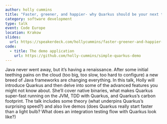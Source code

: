 ```yaml
---
author: holly cummins
title: "Faster, greener, and happier- why Quarkus should be your next tech stack"
category: software development
type: talk
event: Code Europe
location: Krakow
slides:
  url: https://speakerdeck.com/hollycummins/faster-greener-and-happier-why-quarkus-should-be-your-next-tech-stack-75923130-947c-4336-8d75-2be05507315c
code:
  - title: The demo application
    url: https://github.com/holly-cummins/simple-quarkus-demo
---
```


Java never went away, but it’s having a renaissance. After some initial teething pains on the cloud (too big, too slow, too hard to configure) a new breed of Java frameworks are changing everything. In this talk, Holly will introduce Quarkus and then delve into some of the advanced features you might not know about. She’ll cover native binaries, what makes Quarkus super-fast running on the JVM, TDD with Quarkus, and Quarkus’s carbon footprint. The talk includes some theory (what underpins Quarkus’s surprising speed?) and also live demos (does Quarkus really start faster than a light bulb? What does an integration testing flow with Quarkus look like?)